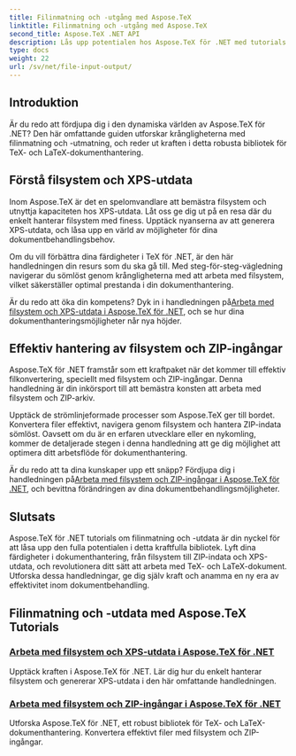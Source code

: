 ```yaml
---
title: Filinmatning och -utgång med Aspose.TeX
linktitle: Filinmatning och -utgång med Aspose.TeX
second_title: Aspose.TeX .NET API
description: Lås upp potentialen hos Aspose.TeX för .NET med tutorials om filinmatning och -utdata. Master filsystemhantering, ZIP-inmatningar och XPS-utdata utan ansträngning.
type: docs
weight: 22
url: /sv/net/file-input-output/
---
```

## Introduktion

Är du redo att fördjupa dig i den dynamiska världen av Aspose.TeX för .NET? Den här omfattande guiden utforskar krångligheterna med filinmatning och -utmatning, och reder ut kraften i detta robusta bibliotek för TeX- och LaTeX-dokumenthantering.

## Förstå filsystem och XPS-utdata
Inom Aspose.TeX är det en spelomvandlare att bemästra filsystem och utnyttja kapaciteten hos XPS-utdata. Låt oss ge dig ut på en resa där du enkelt hanterar filsystem med finess. Upptäck nyanserna av att generera XPS-utdata, och låsa upp en värld av möjligheter för dina dokumentbehandlingsbehov.

Om du vill förbättra dina färdigheter i TeX för .NET, är den här handledningen din resurs som du ska gå till. Med steg-för-steg-vägledning navigerar du sömlöst genom krångligheterna med att arbeta med filsystem, vilket säkerställer optimal prestanda i din dokumenthantering.

 Är du redo att öka din kompetens? Dyk in i handledningen på[Arbeta med filsystem och XPS-utdata i Aspose.TeX för .NET](./filesystem-input-xps-output/), och se hur dina dokumenthanteringsmöjligheter når nya höjder.

## Effektiv hantering av filsystem och ZIP-ingångar
Aspose.TeX för .NET framstår som ett kraftpaket när det kommer till effektiv filkonvertering, speciellt med filsystem och ZIP-ingångar. Denna handledning är din inkörsport till att bemästra konsten att arbeta med filsystem och ZIP-arkiv.

Upptäck de strömlinjeformade processer som Aspose.TeX ger till bordet. Konvertera filer effektivt, navigera genom filsystem och hantera ZIP-indata sömlöst. Oavsett om du är en erfaren utvecklare eller en nykomling, kommer de detaljerade stegen i denna handledning att ge dig möjlighet att optimera ditt arbetsflöde för dokumenthantering.

 Är du redo att ta dina kunskaper upp ett snäpp? Fördjupa dig i handledningen på[Arbeta med filsystem och ZIP-ingångar i Aspose.TeX för .NET](./required-inputs-from-filesystem-and-zip/), och bevittna förändringen av dina dokumentbehandlingsmöjligheter.

## Slutsats
Aspose.TeX för .NET tutorials om filinmatning och -utdata är din nyckel för att låsa upp den fulla potentialen i detta kraftfulla bibliotek. Lyft dina färdigheter i dokumenthantering, från filsystem till ZIP-indata och XPS-utdata, och revolutionera ditt sätt att arbeta med TeX- och LaTeX-dokument. Utforska dessa handledningar, ge dig själv kraft och anamma en ny era av effektivitet inom dokumentbehandling.
## Filinmatning och -utdata med Aspose.TeX Tutorials
### [Arbeta med filsystem och XPS-utdata i Aspose.TeX för .NET](./filesystem-input-xps-output/)
Upptäck kraften i Aspose.TeX för .NET. Lär dig hur du enkelt hanterar filsystem och genererar XPS-utdata i den här omfattande handledningen.
### [Arbeta med filsystem och ZIP-ingångar i Aspose.TeX för .NET](./required-inputs-from-filesystem-and-zip/)
Utforska Aspose.TeX för .NET, ett robust bibliotek för TeX- och LaTeX-dokumenthantering. Konvertera effektivt filer med filsystem och ZIP-ingångar.